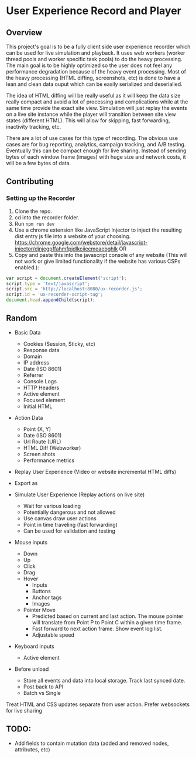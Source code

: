 # User Experience Record and Player

## Overview
This project's goal is to be a fully client side user experience recorder which can be used for live simulation and playback. It uses web workers (worker thread pools and worker specific task pools) to do the heavy processing. The main goal is to be highly optimized so the user does not feel any performance degradation because of the heavy event processing. Most of the heavy processing (HTML diffing, screenshots, etc) is done to have a lean and clean data ouput which can be easily serialized and deserialied.

The idea of HTML diffing will be really useful as it will keep the data size really compact and avoid a lot of processing and complications while at the same time provide the exact site view.
Simulation will just replay the events on a live site instance while the player will transition between site view states (different HTML). This will allow for skipping, fast forwarding, inactivity tracking, etc.

There are a lot of use cases for this type of recording. The obvious use cases are for bug reporting, analytics, campaign tracking, and A/B testing. Eventually this can be compact enough for live sharing. Instead of sending bytes of each window frame (images) with huge size and network costs, it will be a few bytes of data.

## Contributing

### Setting up the Recorder
1. Clone the repo.
2. cd into the recorder folder. 
3. Run `npm run dev`
4. Use a chrome extension like JavaScript Injector to inject the resulting dist entry js file into a website of your choosing. https://chrome.google.com/webstore/detail/javascript-injector/djnjegpffahmfpjdlkciiecmeaebghlk
OR
4. Copy and paste this into the javascript console of any website (This will not work or give limited functionality if the website has various CSPs enabled.): 
```js
var script = document.createElement('script');
script.type = 'text/javascript';
script.src = 'http://localhost:8080/ux-recorder.js';
script.id = 'ux-recorder-script-tag';
document.head.appendChild(script);
```

## Random
- Basic Data
  - Cookies (Session, Sticky, etc)
  - Response data
  - Domain
  - IP address
  - Date (ISO 8601)
  - Referrer
  - Console Logs
  - HTTP Headers
  - Active element
  - Focused element
  - Initial HTML
- Action Data
  - Point (X, Y)
  - Date (ISO 8601)
  - Url Route (URL)
  - HTML Diff (Webworker)
  - Screen shots
  - Performance metrics

- Replay User Experience (Video or website incremental HTML diffs)
- Export as 
- Simulate User Experience (Replay actions on live site)
  - Wait for various loading
  - Potentially dangerous and not allowed
  - Use canvas draw user actions
  - Point in time traveling (fast forwarding) 
  - Can be used for validation and testing

- Mouse inputs
  - Down
  - Up
  - Click
  - Drag
  - Hover
    - Inputs
    - Buttons
    - Anchor tags
    - Images
  - Pointer Move
    - Predicted based on current and last action. The mouse pointer will translate from Point P to Point C within a given time frame.
    - Fast forward to next action frame. Show event log list.
    - Adjustable speed

- Keyboard inputs
  - Active element

- Before unload
  - Store all events and data into local storage. Track last synced date.
  - Post back to API
  - Batch vs Single
  

Treat HTML and CSS updates separate from user action.
Prefer websockets for live sharing



## TODO:
- Add fields to contain mutation data (added and removed nodes, attributes, etc) 